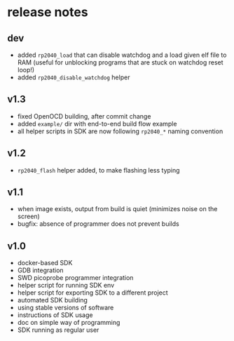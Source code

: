 # release notes

## dev
* added `rp2040_load` that can disable watchdog and a load given elf file to RAM (useful for unblocking programs that are stuck on watchdog reset loop!)
* added `rp2040_disable_watchdog` helper

## v1.3
* fixed OpenOCD building, after commit change
* added `example/` dir with end-to-end build flow example
* all helper scripts in SDK are now following `rp2040_*` naming convention

## v1.2
* `rp2040_flash` helper added, to make flashing less typing

## v1.1
* when image exists, output from build is quiet (minimizes noise on the screen)
* bugfix: absence of programmer does not prevent builds

## v1.0
* docker-based SDK
* GDB integration
* SWD picoprobe programmer integration
* helper script for running SDK env
* helper script for exporting SDK to a different project
* automated SDK building
* using stable versions of software
* instructions of SDK usage
* doc on simple way of programming
* SDK running as regular user
